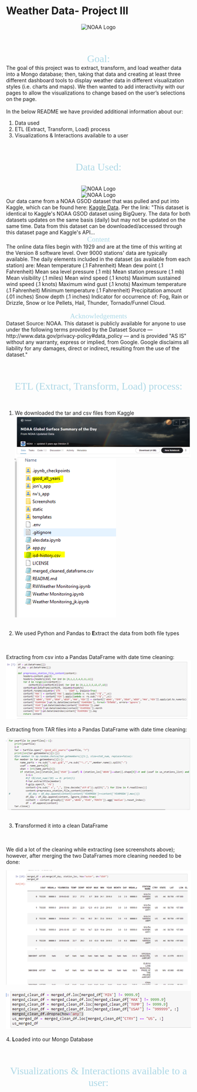 # Weather Data- Project III

<div style="text-align:center"> <img src="" alt="NOAA Logo" width="200"/></div>

<br></br>
<div style="text-align:center"> <span style="font-family:calibri; font-size:2em; color:lightblue;">Goal:</span></div>
The goal of this project was to extract, transform, and load weather data into a Mongo database; then, taking that data and creating at least three different dashboard tools to display weather data in different visualization styles (i.e. charts and maps). We then wanted to add interactivity with our pages to allow the visualizations to change based on the user’s selections on the page.
<br></br>
In the below README we have provided additional information about our:

1. Data used
2. ETL (Extract, Transform, Load) process
3. Visualizations & Interactions available to a user


<br></br>
<div style="text-align:center"> <span style="font-family:calibri; font-size:2em; color:lightblue;" >Data Used:</span></div>
<br></br>
<div style="text-align:center"> <img src="https://storage.googleapis.com/kaggle-competitions/kaggle/3136/media/kaggle-transparent.svg" alt="NOAA Logo" width="200"/></div>
<div style="text-align:center"> <img src="https://www.omao.noaa.gov/sites/default/files/media/NOAA-Logo_large_no%20back.png" alt="NOAA Logo" width="200"/></div>
Our data came from a NOAA GSOD dataset that was pulled and put into Kaggle, which can be found here: <a href="https://www.kaggle.com/noaa/noaa-global-surface-summary-of-the-day" target="_top">Kaggle Data</a>. Per the link:
"This dataset is identical to Kaggle's NOAA GSOD dataset using BigQuery. The data for both datasets updates on the same basis (daily) but may not be updated on the same time. Data from this dataset can be downloaded/accessed through this dataset page and Kaggle's API...

<div style="text-align:center"> <span style="font-family:calibri; font-size:1.4em; color:lightblue;" >Content</span></div>
The online data files begin with 1929 and are at the time of this writing at the Version 8 software level. Over 9000 stations' data are typically available. The daily elements included in the dataset (as available from each station) are: Mean temperature (.1 Fahrenheit) Mean dew point (.1 Fahrenheit) Mean sea level pressure (.1 mb) Mean station pressure (.1 mb) Mean visibility (.1 miles) Mean wind speed (.1 knots) Maximum sustained wind speed (.1 knots) Maximum wind gust (.1 knots) Maximum temperature (.1 Fahrenheit) Minimum temperature (.1 Fahrenheit) Precipitation amount (.01 inches) Snow depth (.1 inches) Indicator for occurrence of: Fog, Rain or Drizzle, Snow or Ice Pellets, Hail, Thunder, Tornado/Funnel Cloud.
<br></br>
<div style="text-align:center"> <span style="font-family:calibri; font-size:1.4em; color:lightblue;" >Acknowledgements</span></div>
Dataset Source: NOAA. This dataset is publicly available for anyone to use under the following terms provided by the Dataset Source — http://www.data.gov/privacy-policy#data_policy — and is provided "AS IS" without any warranty, express or implied, from Google. Google disclaims all liability for any damages, direct or indirect, resulting from the use of the dataset."


<br></br>
<div style="text-align:center"> <span style="font-family:calibri; font-size:2em; color:lightblue;">ETL (Extract, Transform, Load) process:</span></div>
<br></br>

1. We downloaded the tar and csv files from Kaggle
![Kaggle Download Screenshot](Screenshots\Kaggle_screenshot_dl.PNG)
![FilesOnOurComputer](Screenshots\FilesScreenshots.PNG)
<br></br>

2. We used Python and Pandas to <b>E</b>xtract the data from both file types 

<br></br>
Extracting from csv into a Pandas DataFrame with date time cleaning:
![Code to Extract Location CSV data](Screenshots\Station_location_code.PNG)
<br></br>
Extracting from TAR files into a Pandas DataFrame with date time cleaning:

![Code to Extract TAR file data](Screenshots\Tar_file_extract_code.PNG)
<br></br>

3. <b>T</b>ransformed it into a clean DataFrame

<br></br>
We did a lot of the cleaning while extracting (see screenshots above); however, after merging the two DataFrames more cleaning needed to be done:

![Merging DFs](Screenshots\mergingDFs.PNG)

![Cleaning Merge](Screenshots\cleaningmerge.PNG)
<br></br>
4. <b>L</b>oaded into our Mongo Database

<br></br>
<div style="text-align:center"> <span style="font-family:calibri; font-size:2em; color:lightblue;">Visualizations & Interactions available to a user:</span></div>
<br></br>

